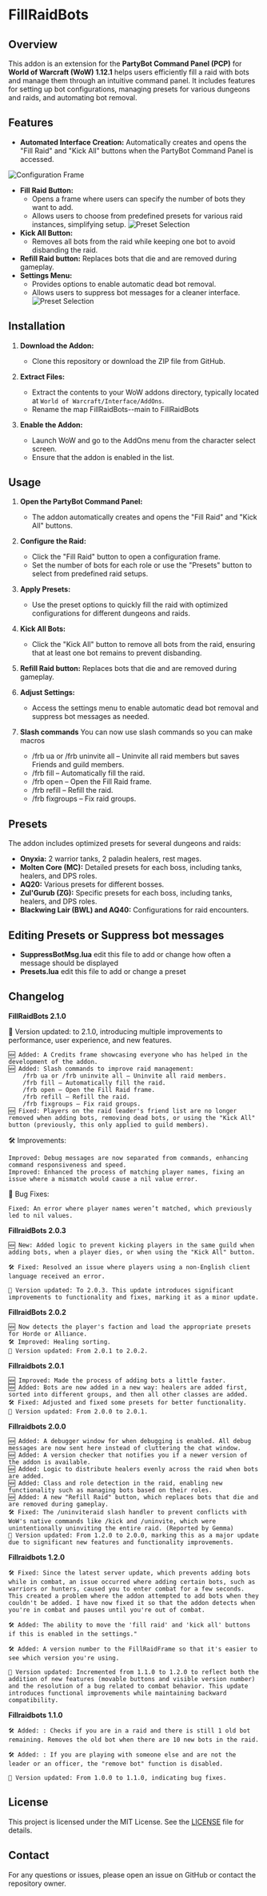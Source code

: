 # FillRaidBots

## Overview

This addon is an extension for the **PartyBot Command Panel (PCP)** for **World of Warcraft (WoW) 1.12.1** helps users efficiently fill a raid with bots and manage them through an intuitive command panel. It includes features for setting up bot configurations, managing presets for various dungeons and raids, and automating bot removal.

## Features

- **Automated Interface Creation:**
   Automatically creates and opens the "Fill Raid" and "Kick All" buttons when the PartyBot Command Panel is accessed.
  
![Configuration Frame](ScreenShots/fillraidbots.png)

- **Fill Raid Button:**
  - Opens a frame where users can specify the number of bots they want to add.
  - Allows users to choose from predefined presets for various raid instances, simplifying setup.
![Preset Selection](ScreenShots/fillraidbots3.png)
- **Kick All Button:**
  - Removes all bots from the raid while keeping one bot to avoid disbanding the raid.
- **Refill Raid button:**
Replaces bots that die and are removed during gameplay.
- **Settings Menu:**
  - Provides options to enable automatic dead bot removal.
  - Allows users to suppress bot messages for a cleaner interface.
![Preset Selection](ScreenShots/fillraidbots4.png)
## Installation

1. **Download the Addon:** 
   - Clone this repository or download the ZIP file from GitHub.

2. **Extract Files:**
   - Extract the contents to your WoW addons directory, typically located at `World of Warcraft/Interface/AddOns`.
   - Rename the map FillRaidBots--main to FillRaidBots

3. **Enable the Addon:**
   - Launch WoW and go to the AddOns menu from the character select screen.
   - Ensure that the addon is enabled in the list.

## Usage

1. **Open the PartyBot Command Panel:**
   - The addon automatically creates and opens the "Fill Raid" and "Kick All" buttons.

2. **Configure the Raid:**
   - Click the "Fill Raid" button to open a configuration frame.
   - Set the number of bots for each role or use the "Presets" button to select from predefined raid setups.

3. **Apply Presets:**
   - Use the preset options to quickly fill the raid with optimized configurations for different dungeons and raids.

4. **Kick All Bots:**
   - Click the "Kick All" button to remove all bots from the raid, ensuring that at least one bot remains to prevent disbanding.

5. **Refill Raid button:**
Replaces bots that die and are removed during gameplay.

6. **Adjust Settings:**
   - Access the settings menu to enable automatic dead bot removal and suppress bot messages as needed.
7. **Slash commands**
You can now use slash commands so you can make macros
    - /frb ua or /frb uninvite all – Uninvite all raid members but saves Friends and guild members.
    - /frb fill – Automatically fill the raid.
    - /frb open – Open the Fill Raid frame.
    - /frb refill – Refill the raid.
    - /frb fixgroups – Fix raid groups.

## Presets

The addon includes optimized presets for several dungeons and raids:

- **Onyxia:** 2 warrior tanks, 2 paladin healers, rest mages.
- **Molten Core (MC):** Detailed presets for each boss, including tanks, healers, and DPS roles.
- **AQ20:** Various presets for different bosses.
- **Zul'Gurub (ZG):** Specific presets for each boss, including tanks, healers, and DPS roles.
- **Blackwing Lair (BWL) and AQ40:** Configurations for raid encounters.

## Editing Presets or Suppress bot messages
- **SuppressBotMsg.lua** edit this file to add or change how often a message should be displayed
- **Presets.lua** edit this file to add or change a preset

## Changelog

**FillRaidBots 2.1.0**

🔄 Version updated: to 2.1.0, introducing multiple improvements to performance, user experience, and new features.

    🆕 Added: A Credits frame showcasing everyone who has helped in the development of the addon.
    🆕 Added: Slash commands to improve raid management:
        /frb ua or /frb uninvite all – Uninvite all raid members.
        /frb fill – Automatically fill the raid.
        /frb open – Open the Fill Raid frame.
        /frb refill – Refill the raid.
        /frb fixgroups – Fix raid groups.
    🆕 Fixed: Players on the raid leader's friend list are no longer removed when adding bots, removing dead bots, or using the "Kick All" button (previously, this only applied to guild members).

🛠 Improvements:

    Improved: Debug messages are now separated from commands, enhancing command responsiveness and speed.
    Improved: Enhanced the process of matching player names, fixing an issue where a mismatch would cause a nil value error.

🐞 Bug Fixes:

    Fixed: An error where player names weren’t matched, which previously led to nil values.

**FillraidBots 2.0.3**

    🆕 New: Added logic to prevent kicking players in the same guild when adding bots, when a player dies, or when using the "Kick All" button.

    🛠 Fixed: Resolved an issue where players using a non-English client language received an error.

    🔄 Version updated: To 2.0.3. This update introduces significant improvements to functionality and fixes, marking it as a minor update.

**FillraidBots 2.0.2**

    🆕 Now detects the player's faction and load the appropriate presets for Horde or Alliance.
    🛠 Improved: Healing sorting.
    🔄 Version updated: From 2.0.1 to 2.0.2.

**Fillraidbots 2.0.1**

    🆕 Improved: Made the process of adding bots a little faster.
    🆕 Added: Bots are now added in a new way: healers are added first, sorted into different groups, and then all other classes are added.
    🛠 Fixed: Adjusted and fixed some presets for better functionality.
    🔄 Version updated: From 2.0.0 to 2.0.1.



**Fillraidbots 2.0.0**

    🆕 Added: A debugger window for when debugging is enabled. All debug messages are now sent here instead of cluttering the chat window.
    🆕 Added: A version checker that notifies you if a newer version of the addon is available.
    🆕 Added: Logic to distribute healers evenly across the raid when bots are added.
    🆕 Added: Class and role detection in the raid, enabling new functionality such as managing bots based on their roles.
    🆕 Added: A new "Refill Raid" button, which replaces bots that die and are removed during gameplay.
    🛠 Fixed: The /uninviteraid slash handler to prevent conflicts with WoW's native commands like /kick and /uninvite, which were unintentionally uninviting the entire raid. (Reported by Gemma)
    🔄 Version updated: From 1.2.0 to 2.0.0, marking this as a major update due to significant new features and functionality improvements.

**Fillraidbots 1.2.0**

    🛠 Fixed: Since the latest server update, which prevents adding bots while in combat, an issue occurred where adding certain bots, such as warriors or hunters, caused you to enter combat for a few seconds. This created a problem where the addon attempted to add bots when they couldn't be added. I have now fixed it so that the addon detects when you're in combat and pauses until you're out of combat.

    🛠 Added: The ability to move the 'fill raid' and 'kick all' buttons if this is enabled in the settings."

    🛠 Added: A version number to the FillRaidFrame so that it's easier to see which version you're using.

    🔄 Version updated: Incremented from 1.1.0 to 1.2.0 to reflect both the addition of new features (movable buttons and visible version number) and the resolution of a bug related to combat behavior. This update introduces functional improvements while maintaining backward compatibility.

**Fillraidbots 1.1.0**

    🛠 Added: : Checks if you are in a raid and there is still 1 old bot remaining. Removes the old bot when there are 10 new bots in the raid.

    🛠 Added: : If you are playing with someone else and are not the leader or an officer, the "remove bot" function is disabled.

    🔄 Version updated: From 1.0.0 to 1.1.0, indicating bug fixes.
## License

This project is licensed under the MIT License. See the [LICENSE](LICENSE) file for details.

## Contact

For any questions or issues, please open an issue on GitHub or contact the repository owner.
